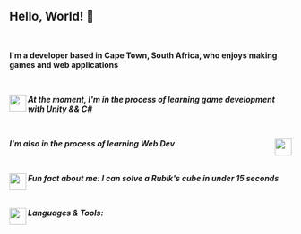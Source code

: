 ## Hello, World! 👋

<br>

<strong>I'm a developer based in Cape Town, South Africa, who enjoys making games and web applications</strong>

<br>

<img src="https://user-images.githubusercontent.com/57689939/222917304-57940e94-935f-42d2-b4d6-b0bcdc7cd39f.png" height="30" align="left"> <strong>*At the moment, I'm in the process of learning game development with Unity && C#*</strong>

<br>

<img src="https://github.com/LonwaboMvovo/LonwaboMvovo/assets/57689939/c5954d15-dbf0-4d8e-aa48-028533a084d2" height="30" align="right"> <strong>*I'm also in the process of learning Web Dev*</strong>

<br>

<img src="https://user-images.githubusercontent.com/57689939/222917506-71a784ef-526d-47f2-89b5-ceb05c5266d2.png" height="30" align="left"> <strong>*Fun fact about me: I can solve a Rubik's cube in under 15 seconds*</strong>

<br>

<img src="https://github.com/LonwaboMvovo/LonwaboMvovo/assets/57689939/cb83a15f-9a9f-4006-b0c5-9905c706cd7e" height="30" align="left"> <strong>*Languages & Tools:*</strong>
